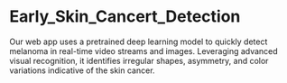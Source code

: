 # Early_Skin_Cancert_Detection
Our web app uses a pretrained deep learning model to quickly detect melanoma in real-time video streams and images. Leveraging advanced visual recognition, it identifies irregular shapes, asymmetry, and color variations indicative of the skin cancer.

